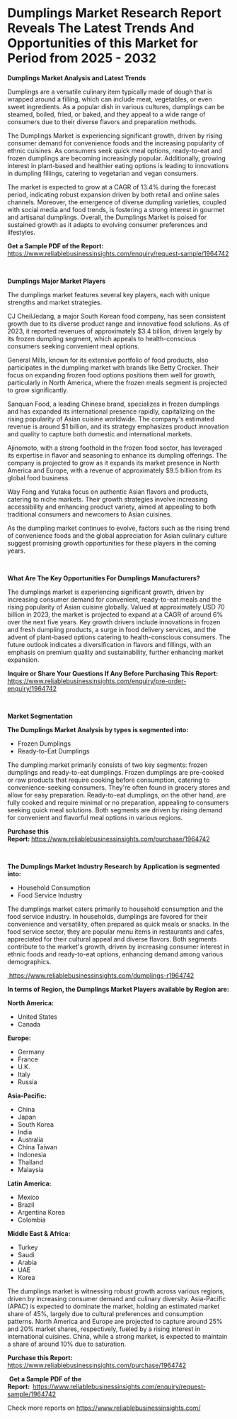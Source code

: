 <p><h1>Dumplings Market Research Report Reveals The Latest Trends And Opportunities of this Market for Period from 2025 - 2032</h1></p><p><strong>Dumplings Market Analysis and Latest Trends</strong></p>
<p><p>Dumplings are a versatile culinary item typically made of dough that is wrapped around a filling, which can include meat, vegetables, or even sweet ingredients. As a popular dish in various cultures, dumplings can be steamed, boiled, fried, or baked, and they appeal to a wide range of consumers due to their diverse flavors and preparation methods.</p><p>The Dumplings Market is experiencing significant growth, driven by rising consumer demand for convenience foods and the increasing popularity of ethnic cuisines. As consumers seek quick meal options, ready-to-eat and frozen dumplings are becoming increasingly popular. Additionally, growing interest in plant-based and healthier eating options is leading to innovations in dumpling fillings, catering to vegetarian and vegan consumers.</p><p>The market is expected to grow at a CAGR of 13.4% during the forecast period, indicating robust expansion driven by both retail and online sales channels. Moreover, the emergence of diverse dumpling varieties, coupled with social media and food trends, is fostering a strong interest in gourmet and artisanal dumplings. Overall, the Dumplings Market is poised for sustained growth as it adapts to evolving consumer preferences and lifestyles.</p></p>
<p><strong>Get a Sample PDF of the Report:&nbsp;</strong> <a href="https://www.reliablebusinessinsights.com/enquiry/request-sample/1964742?utm_campaign=2524&utm_medium=2&utm_source=Github&utm_content=ia&utm_term=28022025&utm_id=dumplings">https://www.reliablebusinessinsights.com/enquiry/request-sample/1964742</a></p>
<p>&nbsp;</p>
<p><strong>Dumplings Major Market Players</strong></p>
<p><p>The dumplings market features several key players, each with unique strengths and market strategies. </p><p>CJ CheilJedang, a major South Korean food company, has seen consistent growth due to its diverse product range and innovative food solutions. As of 2023, it reported revenues of approximately $3.4 billion, driven largely by its frozen dumpling segment, which appeals to health-conscious consumers seeking convenient meal options.</p><p>General Mills, known for its extensive portfolio of food products, also participates in the dumpling market with brands like Betty Crocker. Their focus on expanding frozen food options positions them well for growth, particularly in North America, where the frozen meals segment is projected to grow significantly.</p><p>Sanquan Food, a leading Chinese brand, specializes in frozen dumplings and has expanded its international presence rapidly, capitalizing on the rising popularity of Asian cuisine worldwide. The company's estimated revenue is around $1 billion, and its strategy emphasizes product innovation and quality to capture both domestic and international markets.</p><p>Ajinomoto, with a strong foothold in the frozen food sector, has leveraged its expertise in flavor and seasoning to enhance its dumpling offerings. The company is projected to grow as it expands its market presence in North America and Europe, with a revenue of approximately $9.5 billion from its global food business.</p><p>Way Fong and Yutaka focus on authentic Asian flavors and products, catering to niche markets. Their growth strategies involve increasing accessibility and enhancing product variety, aimed at appealing to both traditional consumers and newcomers to Asian cuisines.</p><p>As the dumpling market continues to evolve, factors such as the rising trend of convenience foods and the global appreciation for Asian culinary culture suggest promising growth opportunities for these players in the coming years.</p></p>
<p>&nbsp;</p>
<p><strong>What Are The Key Opportunities For Dumplings Manufacturers?</strong></p>
<p><p>The dumplings market is experiencing significant growth, driven by increasing consumer demand for convenient, ready-to-eat meals and the rising popularity of Asian cuisine globally. Valued at approximately USD 70 billion in 2023, the market is projected to expand at a CAGR of around 6% over the next five years. Key growth drivers include innovations in frozen and fresh dumpling products, a surge in food delivery services, and the advent of plant-based options catering to health-conscious consumers. The future outlook indicates a diversification in flavors and fillings, with an emphasis on premium quality and sustainability, further enhancing market expansion.</p></p>
<p><strong>Inquire or Share Your Questions If Any Before Purchasing This Report:</strong> <a href="https://www.reliablebusinessinsights.com/enquiry/pre-order-enquiry/1964742?utm_campaign=2524&utm_medium=2&utm_source=Github&utm_content=ia&utm_term=28022025&utm_id=dumplings">https://www.reliablebusinessinsights.com/enquiry/pre-order-enquiry/1964742</a></p>
<p>&nbsp;</p>
<p><strong>Market Segmentation</strong></p>
<p><strong>The Dumplings Market Analysis by types is segmented into:</strong></p>
<p><ul><li>Frozen Dumplings</li><li>Ready-to-Eat Dumplings</li></ul></p>
<p><p>The dumpling market primarily consists of two key segments: frozen dumplings and ready-to-eat dumplings. Frozen dumplings are pre-cooked or raw products that require cooking before consumption, catering to convenience-seeking consumers. They're often found in grocery stores and allow for easy preparation. Ready-to-eat dumplings, on the other hand, are fully cooked and require minimal or no preparation, appealing to consumers seeking quick meal solutions. Both segments are driven by rising demand for convenient and flavorful meal options in various regions.</p></p>
<p><strong>Purchase this Report:&nbsp;</strong><a href="https://www.reliablebusinessinsights.com/purchase/1964742?utm_campaign=2524&utm_medium=2&utm_source=Github&utm_content=ia&utm_term=28022025&utm_id=dumplings">https://www.reliablebusinessinsights.com/purchase/1964742</a></p>
<p>&nbsp;</p>
<p><strong>The Dumplings Market Industry Research by Application is segmented into:</strong></p>
<p><ul><li>Household Consumption</li><li>Food Service Industry</li></ul></p>
<p><p>The dumplings market caters primarily to household consumption and the food service industry. In households, dumplings are favored for their convenience and versatility, often prepared as quick meals or snacks. In the food service sector, they are popular menu items in restaurants and cafes, appreciated for their cultural appeal and diverse flavors. Both segments contribute to the market's growth, driven by increasing consumer interest in ethnic foods and ready-to-eat options, enhancing demand among various demographics.</p></p>
<p><a href="https://www.reliablebusinessinsights.com/dumplings-r1964742?utm_campaign=2524&utm_medium=2&utm_source=Github&utm_content=ia&utm_term=28022025&utm_id=dumplings">&nbsp;https://www.reliablebusinessinsights.com/dumplings-r1964742</a></p>
<p><strong>In terms of Region, the Dumplings Market Players available by Region are:</strong></p>
<p>
    <p> <strong> North America: </strong>
        <ul>
            <li>United States</li>
            <li>Canada</li>
        </ul>
        </p> 
    <p> <strong> Europe: </strong>
        <ul>
            <li>Germany</li>
            <li>France</li>
            <li>U.K.</li>
            <li>Italy</li>
            <li>Russia</li>
        </ul>
        </p> 
    <p> <strong> Asia-Pacific: </strong>
        <ul>
            <li>China</li>
            <li>Japan</li>
            <li>South Korea</li>
            <li>India</li>
            <li>Australia</li>
            <li>China Taiwan</li>
            <li>Indonesia</li>
            <li>Thailand</li>
            <li>Malaysia</li>
        </ul>
        </p> 
    <p> <strong> Latin America: </strong>
        <ul>
            <li>Mexico</li>
            <li>Brazil</li>
            <li>Argentina Korea</li>
            <li>Colombia</li>
        </ul>
        </p> 
    <p> <strong> Middle East & Africa: </strong>
        <ul>
            <li>Turkey</li>
            <li>Saudi</li>
            <li>Arabia</li>
            <li>UAE</li>
            <li>Korea</li>
        </ul>
    </p>
    </p>
<p><p>The dumplings market is witnessing robust growth across various regions, driven by increasing consumer demand and culinary diversity. Asia-Pacific (APAC) is expected to dominate the market, holding an estimated market share of 45%, largely due to cultural preferences and consumption patterns. North America and Europe are projected to capture around 25% and 20% market shares, respectively, fueled by a rising interest in international cuisines. China, while a strong market, is expected to maintain a share of around 10% due to saturation.</p></p>
<p><strong>Purchase this Report: </strong><a href="https://www.reliablebusinessinsights.com/purchase/1964742?utm_campaign=2524&utm_medium=2&utm_source=Github&utm_content=ia&utm_term=28022025&utm_id=dumplings">https://www.reliablebusinessinsights.com/purchase/1964742</a></p>
<p>&nbsp;<strong>Get a Sample PDF of the Report:&nbsp;&nbsp;</strong><a href="https://www.reliablebusinessinsights.com/enquiry/request-sample/1964742?utm_campaign=2524&utm_medium=2&utm_source=Github&utm_content=ia&utm_term=28022025&utm_id=dumplings">https://www.reliablebusinessinsights.com/enquiry/request-sample/1964742</a></p>
<p><strong></strong></p>
<p>Check more reports on <a href="https://www.reliablebusinessinsights.com/?utm_campaign=2524&utm_medium=2&utm_source=Github&utm_content=ia&utm_term=28022025&utm_id=dumplings">https://www.reliablebusinessinsights.com/</a></p>